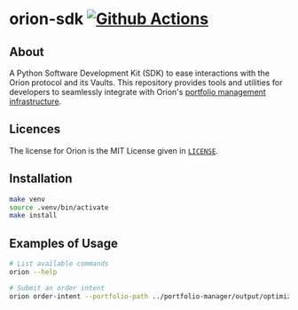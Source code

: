 # orion-sdk [![Github Actions][gha-badge]][gha]

[gha]: https://github.com/OrionFinanceAI/orion-sdk/actions
[gha-badge]: https://github.com/OrionFinanceAI/orion-sdk/actions/workflows/ci.yml/badge.svg

## About

A Python Software Development Kit (SDK) to ease interactions with the Orion protocol and its Vaults. This repository provides tools and utilities for developers to seamlessly integrate with Orion's [portfolio management infrastructure](https://github.com/OrionFinanceAI/protocol).

## Licences

The license for Orion is the MIT License given in [`LICENSE`](./LICENSE).

## Installation

```bash
make venv
source .venv/bin/activate
make install
```

## Examples of Usage

```bash
# List available commands
orion --help

# Submit an order intent
orion order-intent --portfolio-path ../portfolio-manager/output/optimized/1.parquet --encoding 0 --fuzz
```
